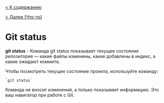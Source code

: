 
[< К содержанию](readme.md) 

[ > Далее (Что-то)]()


 # Git status

**git status** - Команда git status показывает текущее состояние репозитория — какие файлы изменены, какие добавлены в индекс, а какие ожидают коммита.
 

Чтобы посмотреть текущее состояние проекта, используйте команду:

```bash=
`git status`
```

Команда не вносит изменений, а только показывает информацию. Это ваш навигатор при работе с Git.